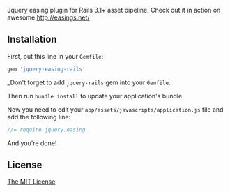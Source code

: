 Jquery easing plugin for Rails 3.1+ asset pipeline. Check out it in action on awesome http://easings.net/

## Installation

First, put this line in your `Gemfile`:

```ruby
gem 'jquery-easing-rails'
```

_Don't forget to add `jquery-rails` gem into your `Gemfile`.

Then run `bundle install` to update your application's bundle.

Now you need to edit your `app/assets/javascripts/application.js` file and add the following line:

```javascript
//= require jquery.easing
```

And you're done!

## License

[The MIT License](https://github.com/rocsci/jquery-easing-rails/blob/master/MIT-LICENSE)
